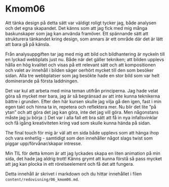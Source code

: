---
---
Kmom06
=========================

Att tänka design på detta sätt var väldigt roligt tycker jag, både analysen och det egna skapandet. Det känns som att jag fick med mig många baskunskaper som jag kan använda framöver. Ett spännande sätt att strukturera tänkandet kring design, som annars är ett område där det är lätt att bara gå på känsla.

Från analysuppgiften tar jag med mig att bild och bildhantering är nyckeln till en lyckad webbplats just nu. Både när det gäller tekniken; att bilden upplevs hålla en hög kvalitet och visas på ett relevant sätt och att kompositionen och valet av innehåll i bilden säger oerhört mycket till den som besöker sidan. Alla tre webbplatser som jag besökte hade en stor bild som var helt dominerande på första laddningen.

Det var kul att arbeta med mina teman utifrån principerna. Jag hade velat göra så mycket mer bara, jag är så begränsad av att inte kunna teknikerna bättre i grunden. Efter den här kursen skulle jag vilja gå den igen, fast i min egen takt och hinna ta in, repetera och reflektera mer. Nu blir det lite ”på ytan” och att göra det jag kan göra, inte det jag vill göra. Men någonstans måste jag ju börja :) Det var i alla fall ett bra sätt att få in nya infallsvinklar och få igång kreativiteten kring vad som skulle kunna hända på sidan.

The final touch för mig är väl att en sida både upplevs som att hänga ihop och vara enhetlig - samtidigt som den innehåller något slags twist som piggar upp/förvånar/skapar intresse.

Min TIL för detta kmom är att jag lyckades skapa en liten animation på min sida, det hade jag aldrig trott! Känns grymt att kunna förstå så pass mycket att jag kan plocka in ett rörelseelement och få det att fungera.

Detta innehåll är skrivet i markdown och du hittar innehållet i filen `content/redovisning/06_kmom06.md`.
